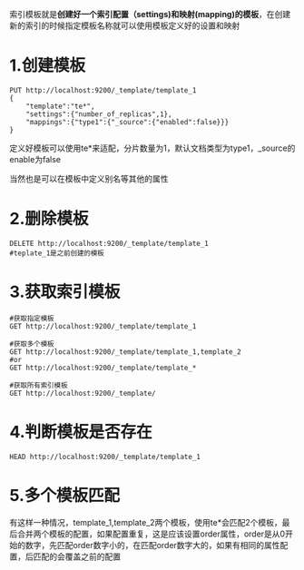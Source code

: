 索引模板就是**创建好一个索引配置（settings)和映射(mapping)的模板**，在创建新的索引的时候指定模板名称就可以使用模板定义好的设置和映射

# 1.创建模板

```
PUT http://localhost:9200/_template/template_1
{
	"template":"te*",
	"settings":{"number_of_replicas",1},
	"mappings":{"type1":{"_source":{"enabled":false}}}
}
```
定义好模板可以使用te*来适配，分片数量为1，默认文档类型为type1，_source的enable为false

当然也是可以在模板中定义别名等其他的属性


# 2.删除模板

```
DELETE http://localhost:9200/_template/template_1
#teplate_1是之前创建的模板
```

# 3.获取索引模板

```
#获取指定模板
GET http://localhost:9200/_template/template_1

#获取多个模板
GET http://localhost:9200/_template/template_1,template_2
#or
GET http://localhost:9200/_template/template_*

#获取所有索引模板
GET http://localhost:9200/_template/

```

# 4.判断模板是否存在

```
HEAD http://localhost:9200/_template/template_1
```

# 5.多个模板匹配

有这样一种情况，template_1,template_2两个模板，使用te*会匹配2个模板，最后合并两个模板的配置，如果配置重复，这是应该设置order属性，order是从0开始的数字，先匹配order数字小的，在匹配order数字大的，如果有相同的属性配置，后匹配的会覆盖之前的配置

















